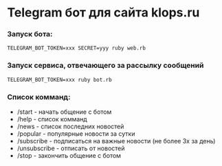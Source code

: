 # Telegram бот для сайта klops.ru

### Запуск бота:
`TELEGRAM_BOT_TOKEN=xxx SECRET=yyy ruby web.rb`
### Запуск сервиса, отвечающего за рассылку сообщений
`TELEGRAM_BOT_TOKEN=xxx ruby bot.rb`

### Список комманд:
*  /start - начать общение с ботом
*  /help - список комманд
*  /news - список последних новостей
*  /popular - популярные новости за сутки
*  /subscribe - подписаться на важные новости (не более 3х за день)
*  /unsubscribe - отписать от новостей
*  /stop - закончить общение с ботом
